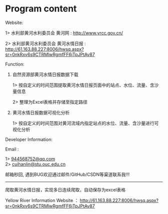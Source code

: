 # Program content



Website:  <br>

1> 水利部黄河水利委员会 黄河网 : http://www.yrcc.gov.cn/  <br>

2> 水利部黄河水利委员会 黄河水情日报 : http://61.163.88.227:8006/hwsq.aspx?sr=0nkRxv6s9CTRMlwRgmfFF6jTpJPtAv87  <br>




Function:  <br>

1. 自然资源部黄河水情日报数据下载  <br>

    1> 按⾃定义的时间范围提取⻩河⽔情⽇报⻚⾯中的站点、⽔位、流量、含沙量信息  <br>

    2> 整理为Excel表格并存储⾄指定路径  <br>

2. 黄河水情日报数据可视化分析  <br>

    1> 按⾃定义的时间范围对⻩河流域内指定站点的⽔位、流量、含沙量进⾏可视化分析  <br>





Developer Information:  <br>

Email :  <br>

1> 944568752@qq.com  <br>
2> cuihanlin@stu.ouc.edu.cn  <br>


邮箱秒回, 遇到BUG欢迎通过邮件/GitHub/CSDN等渠道联系我!!!  <br>





---



爬取黄河水情日报，实现多日连续爬取，自动保存为excel表格

Yellow River Information Website ： http://61.163.88.227:8006/hwsq.aspx?sr=0nkRxv6s9CTRMlwRgmfFF6jTpJPtAv87


